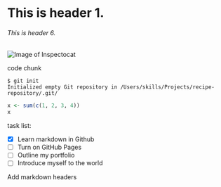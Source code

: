 # This is header 1.
###### This is header 6.


![Image of Inspectocat](https://octodex.github.com/images/inspectocat.jpg)

code chunk
```
$ git init
Initialized empty Git repository in /Users/skills/Projects/recipe-repository/.git/
```

```r
x <- sum(c(1, 2, 3, 4))
x
```
task list:
- [x] Learn markdown in Github
- [ ] Turn on GitHub Pages
- [ ] Outline my portfolio
- [ ] Introduce myself to the world

Add markdown headers
